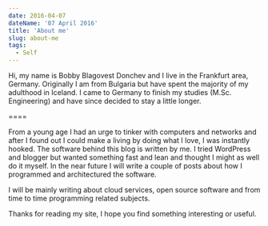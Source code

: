 ```yaml
---
date: 2016-04-07
dateName: '07 April 2016'
title: 'About me'
slug: about-me
tags:
  - Self
---
```



Hi, my name is Bobby Blagovest Donchev and I live in the Frankfurt area, Germany. Originally I am from Bulgaria but have spent the majority of my adulthood in Iceland.
I came to Germany to finish my studies (M.Sc. Engineering) and have since decided to stay a little longer.

====

From a young age I had an urge to tinker with computers and networks and after I found out I could make a living by doing what I love, I was instantly hooked. The software behind this blog is written by me. I tried WordPress and blogger but wanted something fast and lean and thought I might as well do it myself. In the near future I will write a couple of posts about how I programmed and architectured the software.

I will be mainly writing about cloud services, open source software and from time to time programming related subjects.

Thanks for reading my site, I hope you find something interesting or useful.
